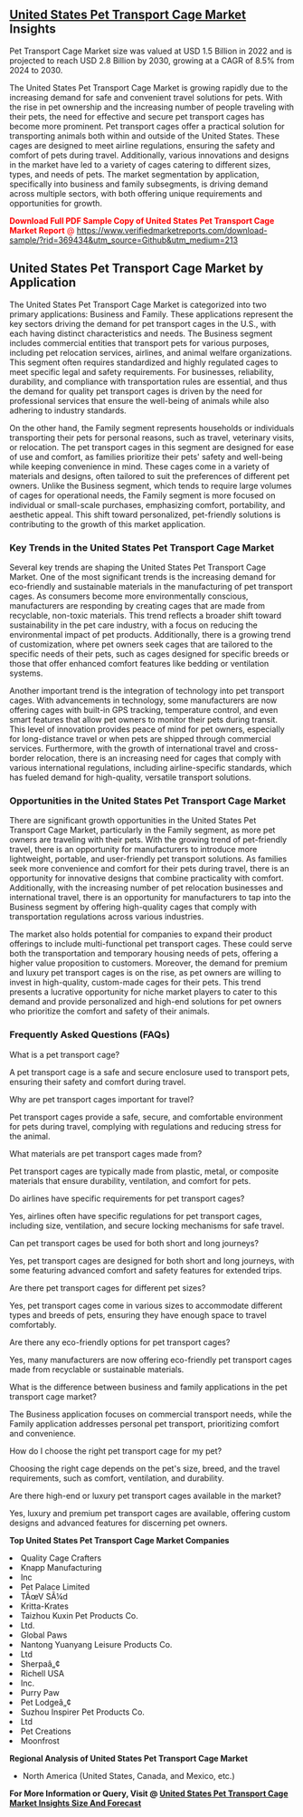 <h2><a href="https://www.verifiedmarketreports.com/download-sample/?rid=369434&amp;utm_source=Github&amp;utm_medium=213" target="_blank">United States Pet Transport Cage Market</a> Insights</h2><p>Pet Transport Cage Market size was valued at USD 1.5 Billion in 2022 and is projected to reach USD 2.8 Billion by 2030, growing at a CAGR of 8.5% from 2024 to 2030.</p><p><p>The United States Pet Transport Cage Market is growing rapidly due to the increasing demand for safe and convenient travel solutions for pets. With the rise in pet ownership and the increasing number of people traveling with their pets, the need for effective and secure pet transport cages has become more prominent. Pet transport cages offer a practical solution for transporting animals both within and outside of the United States. These cages are designed to meet airline regulations, ensuring the safety and comfort of pets during travel. Additionally, various innovations and designs in the market have led to a variety of cages catering to different sizes, types, and needs of pets. The market segmentation by application, specifically into business and family subsegments, is driving demand across multiple sectors, with both offering unique requirements and opportunities for growth. <p><span class=""><span style="color: #ff0000;"><strong>Download Full PDF Sample Copy of United States Pet Transport Cage Market Report</strong> @ </span><a href="https://www.verifiedmarketreports.com/download-sample/?rid=369434&amp;utm_source=Github&amp;utm_medium=213" target="_blank">https://www.verifiedmarketreports.com/download-sample/?rid=369434&amp;utm_source=Github&amp;utm_medium=213</a></span></p></p><h2>United States Pet Transport Cage Market by Application</h2><p>The United States Pet Transport Cage Market is categorized into two primary applications: Business and Family. These applications represent the key sectors driving the demand for pet transport cages in the U.S., with each having distinct characteristics and needs. The Business segment includes commercial entities that transport pets for various purposes, including pet relocation services, airlines, and animal welfare organizations. This segment often requires standardized and highly regulated cages to meet specific legal and safety requirements. For businesses, reliability, durability, and compliance with transportation rules are essential, and thus the demand for quality pet transport cages is driven by the need for professional services that ensure the well-being of animals while also adhering to industry standards.<p>On the other hand, the Family segment represents households or individuals transporting their pets for personal reasons, such as travel, veterinary visits, or relocation. The pet transport cages in this segment are designed for ease of use and comfort, as families prioritize their pets' safety and well-being while keeping convenience in mind. These cages come in a variety of materials and designs, often tailored to suit the preferences of different pet owners. Unlike the Business segment, which tends to require large volumes of cages for operational needs, the Family segment is more focused on individual or small-scale purchases, emphasizing comfort, portability, and aesthetic appeal. This shift toward personalized, pet-friendly solutions is contributing to the growth of this market application.<h3>Key Trends in the United States Pet Transport Cage Market</h3><p>Several key trends are shaping the United States Pet Transport Cage Market. One of the most significant trends is the increasing demand for eco-friendly and sustainable materials in the manufacturing of pet transport cages. As consumers become more environmentally conscious, manufacturers are responding by creating cages that are made from recyclable, non-toxic materials. This trend reflects a broader shift toward sustainability in the pet care industry, with a focus on reducing the environmental impact of pet products. Additionally, there is a growing trend of customization, where pet owners seek cages that are tailored to the specific needs of their pets, such as cages designed for specific breeds or those that offer enhanced comfort features like bedding or ventilation systems.<p>Another important trend is the integration of technology into pet transport cages. With advancements in technology, some manufacturers are now offering cages with built-in GPS tracking, temperature control, and even smart features that allow pet owners to monitor their pets during transit. This level of innovation provides peace of mind for pet owners, especially for long-distance travel or when pets are shipped through commercial services. Furthermore, with the growth of international travel and cross-border relocation, there is an increasing need for cages that comply with various international regulations, including airline-specific standards, which has fueled demand for high-quality, versatile transport solutions.<h3>Opportunities in the United States Pet Transport Cage Market</h3><p>There are significant growth opportunities in the United States Pet Transport Cage Market, particularly in the Family segment, as more pet owners are traveling with their pets. With the growing trend of pet-friendly travel, there is an opportunity for manufacturers to introduce more lightweight, portable, and user-friendly pet transport solutions. As families seek more convenience and comfort for their pets during travel, there is an opportunity for innovative designs that combine practicality with comfort. Additionally, with the increasing number of pet relocation businesses and international travel, there is an opportunity for manufacturers to tap into the Business segment by offering high-quality cages that comply with transportation regulations across various industries.<p>The market also holds potential for companies to expand their product offerings to include multi-functional pet transport cages. These could serve both the transportation and temporary housing needs of pets, offering a higher value proposition to customers. Moreover, the demand for premium and luxury pet transport cages is on the rise, as pet owners are willing to invest in high-quality, custom-made cages for their pets. This trend presents a lucrative opportunity for niche market players to cater to this demand and provide personalized and high-end solutions for pet owners who prioritize the comfort and safety of their animals.<h3>Frequently Asked Questions (FAQs)</h3><p>What is a pet transport cage? </p><p>A pet transport cage is a safe and secure enclosure used to transport pets, ensuring their safety and comfort during travel.</p><p>Why are pet transport cages important for travel? </p><p>Pet transport cages provide a safe, secure, and comfortable environment for pets during travel, complying with regulations and reducing stress for the animal.</p><p>What materials are pet transport cages made from? </p><p>Pet transport cages are typically made from plastic, metal, or composite materials that ensure durability, ventilation, and comfort for pets.</p><p>Do airlines have specific requirements for pet transport cages? </p><p>Yes, airlines often have specific regulations for pet transport cages, including size, ventilation, and secure locking mechanisms for safe travel.</p><p>Can pet transport cages be used for both short and long journeys? </p><p>Yes, pet transport cages are designed for both short and long journeys, with some featuring advanced comfort and safety features for extended trips.</p><p>Are there pet transport cages for different pet sizes? </p><p>Yes, pet transport cages come in various sizes to accommodate different types and breeds of pets, ensuring they have enough space to travel comfortably.</p><p>Are there any eco-friendly options for pet transport cages? </p><p>Yes, many manufacturers are now offering eco-friendly pet transport cages made from recyclable or sustainable materials.</p><p>What is the difference between business and family applications in the pet transport cage market? </p><p>The Business application focuses on commercial transport needs, while the Family application addresses personal pet transport, prioritizing comfort and convenience.</p><p>How do I choose the right pet transport cage for my pet? </p><p>Choosing the right cage depends on the pet's size, breed, and the travel requirements, such as comfort, ventilation, and durability.</p><p>Are there high-end or luxury pet transport cages available in the market? </p><p>Yes, luxury and premium pet transport cages are available, offering custom designs and advanced features for discerning pet owners.</p></p><p><strong>Top United States Pet Transport Cage Market Companies</strong></p><div data-test-id=""><p><li>Quality Cage Crafters</li><li> Knapp Manufacturing</li><li> Inc</li><li> Pet Palace Limited</li><li> TÃœV SÃ¼d</li><li> Kritta-Krates</li><li> Taizhou Kuxin Pet Products Co.</li><li> Ltd.</li><li> Global Paws</li><li> Nantong Yuanyang Leisure Products Co.</li><li>Ltd</li><li> Sherpaâ„¢</li><li> Richell USA</li><li> Inc.</li><li> Purry Paw</li><li> Pet Lodgeâ„¢</li><li> Suzhou Inspirer Pet Products Co.</li><li> Ltd</li><li> Pet Creations</li><li> Moonfrost</li></p><div><strong>Regional Analysis of&nbsp;United States Pet Transport Cage Market</strong></div><ul><li dir="ltr"><p dir="ltr">North America&nbsp;(United States, Canada, and Mexico, etc.)</p></li></ul><p><strong>For More Information or Query, Visit @&nbsp;</strong><strong><a href="https://www.verifiedmarketreports.com/product/pet-transport-cage-market/?utm_source=Github&amp;utm_medium=213" target="_blank">United States Pet Transport Cage Market Insights Size And Forecast</a></strong></p></div>
